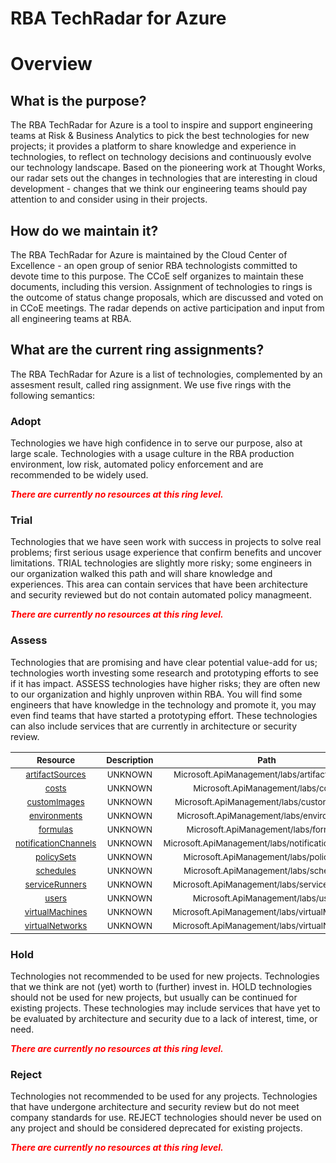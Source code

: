 
RBA TechRadar for Azure
=======================

# Overview

## What is the purpose?


The RBA TechRadar for Azure is a tool to inspire and support engineering teams at Risk & Business Analytics to pick the best technologies for new projects; it provides a platform to share knowledge and experience in technologies, to reflect on technology decisions and continuously evolve our technology landscape.  Based on the pioneering work at Thought Works, our radar sets out the changes in technologies that are interesting in cloud development - changes that we think our engineering teams should pay attention to and consider using in their projects.
## How do we maintain it?


The RBA TechRadar for Azure is maintained by the Cloud Center of Excellence - an open group of senior RBA technologists committed to devote time to this purpose.  The CCoE self organizes to maintain these documents, including this version.  Assignment of technologies to rings is the outcome of status change proposals, which are discussed and voted on in CCoE meetings.  The radar depends on active participation and input from all engineering teams at RBA.
## What are the current ring assignments?


The RBA TechRadar for Azure is a list of technologies, complemented by an assesment result, called ring assignment.  We use five rings with the following semantics:
### Adopt


Technologies we have high confidence in to serve our purpose, also at large scale.  Technologies with a usage culture in the RBA production environment, low risk, automated policy enforcement and are recommended to be widely used.  
  
***<font color="red"> There are currently no resources at this ring level. </font>***
### Trial


Technologies that we have seen work with success in projects to solve real problems;  first serious usage experience that confirm benefits and uncover limitations.  TRIAL technologies are slightly more risky; some engineers in our organization walked this path and will share knowledge and experiences.  This area can contain services that have been architecture and security reviewed but do not contain automated policy managmeent.  
  
***<font color="red"> There are currently no resources at this ring level. </font>***
### Assess


Technologies that are promising and have clear potential value-add for us; technologies worth investing some research and prototyping efforts to see if it has impact.  ASSESS technologies have higher risks;  they are often new to our organization and highly unproven within RBA.  You will find some engineers that have knowledge in the technology and promote it, you may even find teams that have started a prototyping effort.  These technologies can also include services that are currently in architecture or security review.  

|<sub>Resource</sub>|<sub>Description</sub>|<sub>Path</sub>|<sub>Status</sub>|
| :---: | :---: | :---: | :---: |
|<sub>[artifactSources](https://github.com/openrba/python-azure-techradar/tree/master/Microsoft.ApiManagement/labs/artifactSources)</sub>|<sub>UNKNOWN</sub>|<sub>Microsoft.ApiManagement/labs/artifactSources</sub>|<sub>ASSESS</sub>|
|<sub>[costs](https://github.com/openrba/python-azure-techradar/tree/master/Microsoft.ApiManagement/labs/costs)</sub>|<sub>UNKNOWN</sub>|<sub>Microsoft.ApiManagement/labs/costs</sub>|<sub>ASSESS</sub>|
|<sub>[customImages](https://github.com/openrba/python-azure-techradar/tree/master/Microsoft.ApiManagement/labs/customImages)</sub>|<sub>UNKNOWN</sub>|<sub>Microsoft.ApiManagement/labs/customImages</sub>|<sub>ASSESS</sub>|
|<sub>[environments](https://github.com/openrba/python-azure-techradar/tree/master/Microsoft.ApiManagement/labs/environments)</sub>|<sub>UNKNOWN</sub>|<sub>Microsoft.ApiManagement/labs/environments</sub>|<sub>ASSESS</sub>|
|<sub>[formulas](https://github.com/openrba/python-azure-techradar/tree/master/Microsoft.ApiManagement/labs/formulas)</sub>|<sub>UNKNOWN</sub>|<sub>Microsoft.ApiManagement/labs/formulas</sub>|<sub>ASSESS</sub>|
|<sub>[notificationChannels](https://github.com/openrba/python-azure-techradar/tree/master/Microsoft.ApiManagement/labs/notificationChannels)</sub>|<sub>UNKNOWN</sub>|<sub>Microsoft.ApiManagement/labs/notificationChannels</sub>|<sub>ASSESS</sub>|
|<sub>[policySets](https://github.com/openrba/python-azure-techradar/tree/master/Microsoft.ApiManagement/labs/policySets)</sub>|<sub>UNKNOWN</sub>|<sub>Microsoft.ApiManagement/labs/policySets</sub>|<sub>ASSESS</sub>|
|<sub>[schedules](https://github.com/openrba/python-azure-techradar/tree/master/Microsoft.ApiManagement/labs/schedules)</sub>|<sub>UNKNOWN</sub>|<sub>Microsoft.ApiManagement/labs/schedules</sub>|<sub>ASSESS</sub>|
|<sub>[serviceRunners](https://github.com/openrba/python-azure-techradar/tree/master/Microsoft.ApiManagement/labs/serviceRunners)</sub>|<sub>UNKNOWN</sub>|<sub>Microsoft.ApiManagement/labs/serviceRunners</sub>|<sub>ASSESS</sub>|
|<sub>[users](https://github.com/openrba/python-azure-techradar/tree/master/Microsoft.ApiManagement/labs/users)</sub>|<sub>UNKNOWN</sub>|<sub>Microsoft.ApiManagement/labs/users</sub>|<sub>ASSESS</sub>|
|<sub>[virtualMachines](https://github.com/openrba/python-azure-techradar/tree/master/Microsoft.ApiManagement/labs/virtualMachines)</sub>|<sub>UNKNOWN</sub>|<sub>Microsoft.ApiManagement/labs/virtualMachines</sub>|<sub>ASSESS</sub>|
|<sub>[virtualNetworks](https://github.com/openrba/python-azure-techradar/tree/master/Microsoft.ApiManagement/labs/virtualNetworks)</sub>|<sub>UNKNOWN</sub>|<sub>Microsoft.ApiManagement/labs/virtualNetworks</sub>|<sub>ASSESS</sub>|

### Hold


Technologies not recommended to be used for new projects. Technologies that we think are not (yet) worth to (further) invest in.  HOLD technologies should not be used for new projects, but usually can be continued for existing projects.  These technologies may include services that have yet to be evaluated by architecture and security due to a lack of interest, time, or need.  
  
***<font color="red"> There are currently no resources at this ring level. </font>***
### Reject


Technologies not recommended to be used for any projects. Technologies that have undergone architecture and security review but do not meet company standards for use.  REJECT technologies should never be used on any project and should be considered deprecated for existing projects.  
  
***<font color="red"> There are currently no resources at this ring level. </font>***